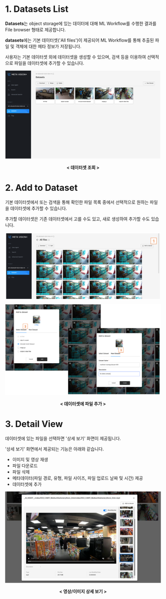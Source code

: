 # 1. Datasets List

<b>Datasets</b>는 object storage에 있는 데이터에 대해 ML Workflow를 수행한 결과를 File browser 형태로 제공합니다.

<b>datasets</b>에는 기본 데이터셋('All files')이 제공되어 ML Workflow를 통해 추출된 파일 및 객체에 대한 메타 정보가 저장됩니다.

사용자는 기본 데이터셋 외에 데이터셋을 생성할 수 있으며, 검색 등을 이용하여 선택적으로 파일을 데이터셋에 추가할 수 있습니다.


![MetaVision2 Datasets List](./images/metavision2_datasets_list.png)
<center><b>< 데이터셋 조회 ></b></center>

# 2. Add to Dataset

기본 데이터셋에서 또는 검색을 통해 확인한 파일 목록 중에서 선택적으로 원하는 파일을 데이터셋에 추가할 수 있습니다.

추가할 데이터셋은 기존 데이터셋에서 고를 수도 있고, 새로 생성하여 추가할 수도 있습니다.

![MetaVision2 Datasets add](./images/metavision2_datasets_add.png)

![MetaVision2 Datasets create](./images/metavision2_datasets_create.png)

<center><b>< 데이터셋에 파일 추가 ></b></center>


# 3. Detail View

데이터셋에 있는 파일을 선택하면 '상세 보기' 화면이 제공됩니다.

'상세 보기' 화면에서 제공되는 기능은 아래와 같습니다.

- 이미지 및 영상 재생
- 파일 다운로드
- 파일 삭제
- 메타데이터(파일 경로, 유형, 파일 사이즈, 파일 업로드 날짜 및 시간) 제공
- 데이터셋에 추가

![MetaVision2 Metadata Search](./images/metavision2_datasets_detail.png)
<center><b>< 영상/이미지 상세 보기 ></b></center>


